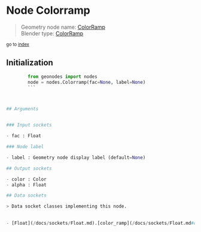 
# Node Colorramp

> Geometry node name: [ColorRamp](https://docs.blender.org/manual/en/latest/modeling/geometry_nodes/color/color_ramp.html)<br>
  Blender type: [ColorRamp](https://docs.blender.org/api/current/bpy.types.ShaderNodeValToRGB.html)
  
<sub>go to [index](/docs/index.md)</sub>

## Initialization

```python
        from geonodes import nodes
        node = nodes.Colorramp(fac=None, label=None)
        ```



## Arguments


### Input sockets

- fac : Float

### Node label

- label : Geometry node display label (default=None)

## Output sockets

- color : Color
- alpha : Float

## Data sockets

> Data socket classes implementing this node.
  
  
- [Float](/docs/sockets/Float.md).[color_ramp](/docs/sockets/Float.md#color_ramp) : Method
  
